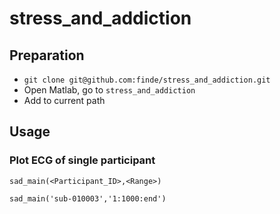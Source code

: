# stress_and_addiction

## Preparation

- `git clone git@github.com:finde/stress_and_addiction.git` 
- Open Matlab, go to `stress_and_addiction`
- Add to current path


## Usage

### Plot ECG of single participant

```
sad_main(<Participant_ID>,<Range>)

sad_main('sub-010003','1:1000:end')
```
